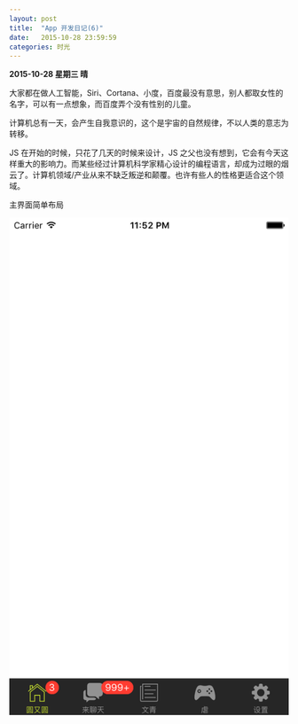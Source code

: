 ```yaml
---
layout: post
title:  "App 开发日记(6)"
date:   2015-10-28 23:59:59
categories: 时光
---
```


**2015-10-28 星期三 晴**

大家都在做人工智能，Siri、Cortana、小度，百度最没有意思，别人都取女性的名字，可以有一点想象，而百度弄个没有性别的儿童。

计算机总有一天，会产生自我意识的，这个是宇宙的自然规律，不以人类的意志为转移。

JS 在开始的时候，只花了几天的时候来设计，JS 之父也没有想到，它会有今天这样重大的影响力。而某些经过计算机科学家精心设计的编程语言，却成为过眼的烟云了。计算机领域/产业从来不缺乏叛逆和颠覆。也许有些人的性格更适合这个领域。

主界面简单布局

![](/image/2015-10-28-dev-diary-6/screenshot.png)
